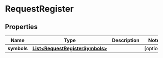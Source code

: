 # RequestRegister

## Properties
Name | Type | Description | Notes
------------ | ------------- | ------------- | -------------
**symbols** | [**List&lt;RequestRegisterSymbols&gt;**](RequestRegisterSymbols.md) |  |  [optional]
